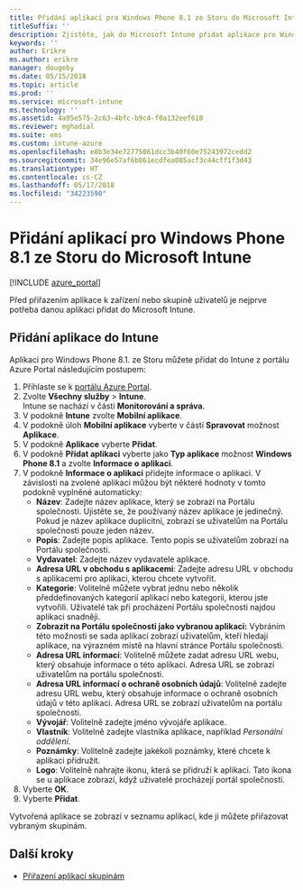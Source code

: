 ```yaml
---
title: Přidání aplikací pro Windows Phone 8.1 ze Storu do Microsoft Intune
titleSuffix: ''
description: Zjistěte, jak do Microsoft Intune přidat aplikace pro Windows Phone 8.1 ze Storu.
keywords: ''
author: Erikre
ms.author: erikre
manager: dougeby
ms.date: 05/15/2018
ms.topic: article
ms.prod: ''
ms.service: microsoft-intune
ms.technology: ''
ms.assetid: 4a95e575-2c63-4bfc-b9c4-f0a132eef618
ms.reviewer: mghadial
ms.suite: ems
ms.custom: intune-azure
ms.openlocfilehash: e8b3e34e72775061dcc3b40f60e75243972cedd2
ms.sourcegitcommit: 34e96e57af6b861ecdfea085acf3c44cff1f3d43
ms.translationtype: HT
ms.contentlocale: cs-CZ
ms.lasthandoff: 05/17/2018
ms.locfileid: "34223590"
---
```

# <a name="add-windows-phone-81-store-apps-to-microsoft-intune"></a>Přidání aplikací pro Windows Phone 8.1 ze Storu do Microsoft Intune

[!INCLUDE [azure_portal](./includes/azure_portal.md)]

Před přiřazením aplikace k zařízení nebo skupině uživatelů je nejprve potřeba danou aplikaci přidat do Microsoft Intune. 

## <a name="add-an-app-to-intune"></a>Přidání aplikace do Intune
Aplikaci pro Windows Phone 8.1. ze Storu můžete přidat do Intune z portálu Azure Portal následujícím postupem:

1. Přihlaste se k [portálu Azure Portal](https://portal.azure.com).
2. Zvolte **Všechny služby** > **Intune**.  
    Intune se nachází v části **Monitorování a správa**.
3. V podokně **Intune** zvolte **Mobilní aplikace**.
4. V podokně úloh **Mobilní aplikace** vyberte v části **Spravovat** možnost **Aplikace**.
5. V podokně **Aplikace** vyberte **Přidat**.
6. V podokně **Přidat aplikaci** vyberte jako **Typ aplikace** možnost **Windows Phone 8.1** a zvolte **Informace o aplikaci**.
7. V podokně **Informace o aplikaci** přidejte informace o aplikaci. V závislosti na zvolené aplikaci můžou být některé hodnoty v tomto podokně vyplněné automaticky:
    - **Název**: Zadejte název aplikace, který se zobrazí na Portálu společnosti. Ujistěte se, že používaný název aplikace je jedinečný. Pokud je název aplikace duplicitní, zobrazí se uživatelům na Portálu společnosti pouze jeden název.
    - **Popis**: Zadejte popis aplikace. Tento popis se uživatelům zobrazí na Portálu společnosti.
    - **Vydavatel**: Zadejte název vydavatele aplikace.
    - **Adresa URL v obchodu s aplikacemi**: Zadejte adresu URL v obchodu s aplikacemi pro aplikaci, kterou chcete vytvořit.
    - **Kategorie**: Volitelně můžete vybrat jednu nebo několik předdefinovaných kategorií aplikací nebo kategorii, kterou jste vytvořili. Uživatelé tak při procházení Portálu společnosti najdou aplikaci snadněji.
    - **Zobrazit na Portálu společnosti jako vybranou aplikaci:** Vybráním této možnosti se sada aplikací zobrazí uživatelům, kteří hledají aplikace, na výrazném místě na hlavní stránce Portálu společnosti.
    - **Adresa URL informací**: Volitelně můžete zadat adresu URL webu, který obsahuje informace o této aplikaci. Adresa URL se zobrazí uživatelům na portálu společnosti.
    - **Adresa URL informací o ochraně osobních údajů**: Volitelně zadejte adresu URL webu, který obsahuje informace o ochraně osobních údajů v této aplikaci. Adresa URL se zobrazí uživatelům na portálu společnosti.
    - **Vývojář**: Volitelně zadejte jméno vývojáře aplikace.
    - **Vlastník**: Volitelně zadejte vlastníka aplikace, například *Personální oddělení*.
    - **Poznámky**: Volitelně zadejte jakékoli poznámky, které chcete k aplikaci přidružit.
    - **Logo**: Volitelně nahrajte ikonu, která se přidruží k aplikaci. Tato ikona se u aplikace zobrazí, když uživatelé procházejí portál společnosti.
8. Vyberte **OK**.
9. Vyberte **Přidat**.

Vytvořená aplikace se zobrazí v seznamu aplikací, kde ji můžete přiřazovat vybraným skupinám.

## <a name="next-steps"></a>Další kroky

- [Přiřazení aplikací skupinám](apps-deploy.md)
